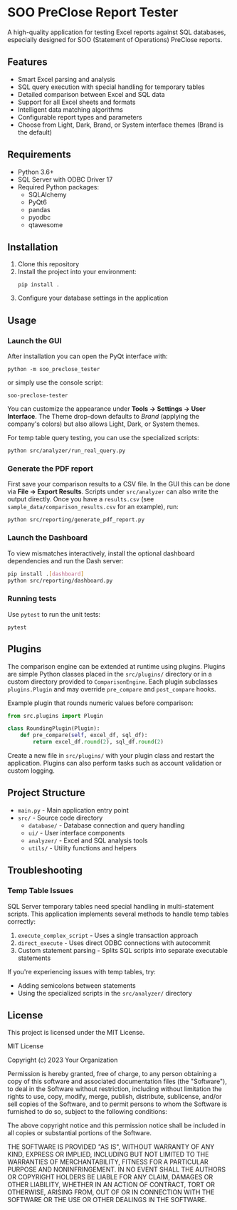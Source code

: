 # SOO PreClose Report Tester

A high-quality application for testing Excel reports against SQL databases, especially designed for SOO (Statement of Operations) PreClose reports.

## Features

- Smart Excel parsing and analysis
- SQL query execution with special handling for temporary tables
- Detailed comparison between Excel and SQL data
- Support for all Excel sheets and formats
- Intelligent data matching algorithms
- Configurable report types and parameters
- Choose from Light, Dark, Brand, or System interface themes (Brand is the default)

## Requirements

- Python 3.6+
- SQL Server with ODBC Driver 17
- Required Python packages:
  - SQLAlchemy
  - PyQt6
  - pandas
  - pyodbc
  - qtawesome

## Installation

1. Clone this repository
2. Install the project into your environment:
   ```
   pip install .
   ```
3. Configure your database settings in the application

## Usage

### Launch the GUI
After installation you can open the PyQt interface with:
```
python -m soo_preclose_tester
```
or simply use the console script:
```
soo-preclose-tester
```

You can customize the appearance under **Tools -> Settings -> User Interface**.
The Theme drop-down defaults to *Brand* (applying the company's colors) but also allows Light, Dark, or System themes.

For temp table query testing, you can use the specialized scripts:
```
python src/analyzer/run_real_query.py
```

### Generate the PDF report
First save your comparison results to a CSV file. In the GUI this can be done
via **File -> Export Results**. Scripts under `src/analyzer` can also write the
output directly. Once you have a `results.csv` (see
`sample_data/comparison_results.csv` for an example), run:
```
python src/reporting/generate_pdf_report.py
```

### Launch the Dashboard
To view mismatches interactively, install the optional dashboard
dependencies and run the Dash server:
```bash
pip install .[dashboard]
python src/reporting/dashboard.py
```

### Running tests
Use `pytest` to run the unit tests:
```
pytest
```

## Plugins

The comparison engine can be extended at runtime using plugins. Plugins are
simple Python classes placed in the `src/plugins/` directory or in a custom
directory provided to `ComparisonEngine`. Each plugin subclasses
`plugins.Plugin` and may override `pre_compare` and `post_compare` hooks.

Example plugin that rounds numeric values before comparison:

```python
from src.plugins import Plugin

class RoundingPlugin(Plugin):
    def pre_compare(self, excel_df, sql_df):
        return excel_df.round(2), sql_df.round(2)
```

Create a new file in `src/plugins/` with your plugin class and restart the
application. Plugins can also perform tasks such as account validation or
custom logging.

## Project Structure

- `main.py` - Main application entry point
- `src/` - Source code directory
  - `database/` - Database connection and query handling
  - `ui/` - User interface components
  - `analyzer/` - Excel and SQL analysis tools
  - `utils/` - Utility functions and helpers

## Troubleshooting

### Temp Table Issues

SQL Server temporary tables need special handling in multi-statement scripts. This application implements several methods to handle temp tables correctly:

1. `execute_complex_script` - Uses a single transaction approach
2. `direct_execute` - Uses direct ODBC connections with autocommit
3. Custom statement parsing - Splits SQL scripts into separate executable statements

If you're experiencing issues with temp tables, try:
- Adding semicolons between statements
- Using the specialized scripts in the `src/analyzer/` directory

## License

This project is licensed under the MIT License.

MIT License

Copyright (c) 2023 Your Organization

Permission is hereby granted, free of charge, to any person obtaining a copy
of this software and associated documentation files (the "Software"), to deal
in the Software without restriction, including without limitation the rights
to use, copy, modify, merge, publish, distribute, sublicense, and/or sell
copies of the Software, and to permit persons to whom the Software is
furnished to do so, subject to the following conditions:

The above copyright notice and this permission notice shall be included in all
copies or substantial portions of the Software.

THE SOFTWARE IS PROVIDED "AS IS", WITHOUT WARRANTY OF ANY KIND, EXPRESS OR
IMPLIED, INCLUDING BUT NOT LIMITED TO THE WARRANTIES OF MERCHANTABILITY,
FITNESS FOR A PARTICULAR PURPOSE AND NONINFRINGEMENT. IN NO EVENT SHALL THE
AUTHORS OR COPYRIGHT HOLDERS BE LIABLE FOR ANY CLAIM, DAMAGES OR OTHER
LIABILITY, WHETHER IN AN ACTION OF CONTRACT, TORT OR OTHERWISE, ARISING FROM,
OUT OF OR IN CONNECTION WITH THE SOFTWARE OR THE USE OR OTHER DEALINGS IN THE
SOFTWARE.
